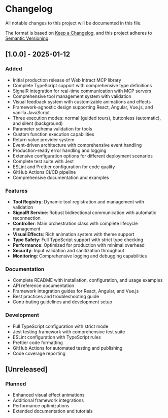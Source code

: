 # Changelog

All notable changes to this project will be documented in this file.

The format is based on [Keep a Changelog](https://keepachangelog.com/en/1.0.0/),
and this project adheres to [Semantic Versioning](https://semver.org/spec/v2.0.0.html).

## [1.0.0] - 2025-01-12

### Added
- Initial production release of Web Intract MCP library
- Complete TypeScript support with comprehensive type definitions
- SignalR integration for real-time communication with MCP servers
- Comprehensive tool management system with validation
- Visual feedback system with customizable animations and effects
- Framework-agnostic design supporting React, Angular, Vue.js, and vanilla JavaScript
- Three execution modes: normal (guided tours), buttonless (automatic), and silent (background)
- Parameter schema validation for tools
- Custom function execution capabilities
- Return value provider system
- Event-driven architecture with comprehensive event handling
- Production-ready error handling and logging
- Extensive configuration options for different deployment scenarios
- Complete test suite with Jest
- ESLint and Prettier configuration for code quality
- GitHub Actions CI/CD pipeline
- Comprehensive documentation and examples

### Features
- **Tool Registry**: Dynamic tool registration and management with validation
- **SignalR Service**: Robust bidirectional communication with automatic reconnection
- **Controller**: Main orchestration class with complete lifecycle management
- **Visual Effects**: Rich animation system with theme support
- **Type Safety**: Full TypeScript support with strict type checking
- **Performance**: Optimized for production with minimal overhead
- **Security**: Input validation and sanitization throughout
- **Monitoring**: Comprehensive logging and debugging capabilities

### Documentation
- Complete README with installation, configuration, and usage examples
- API reference documentation
- Framework integration guides for React, Angular, and Vue.js
- Best practices and troubleshooting guide
- Contributing guidelines and development setup

### Development
- Full TypeScript configuration with strict mode
- Jest testing framework with comprehensive test suite
- ESLint configuration with TypeScript rules
- Prettier code formatting
- GitHub Actions for automated testing and publishing
- Code coverage reporting

## [Unreleased]

### Planned
- Enhanced visual effect animations
- Additional framework integrations
- Performance optimizations
- Extended documentation and tutorials
